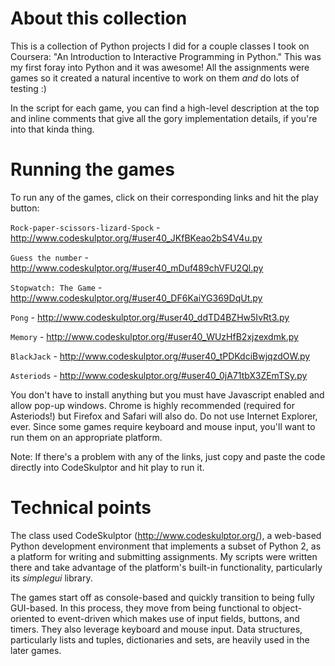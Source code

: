 # About this collection
This is a collection of Python projects I did for a couple classes I took on Coursera: "An Introduction to Interactive Programming in Python." This was my first foray into Python and it was awesome! All the assignments were games so it created a natural incentive to work on them _and_ do lots of testing :)

In the script for each game, you can find a high-level description at the top and inline comments that give all the gory implementation details, if you're into that kinda thing.

# Running the games
To run any of the games, click on their corresponding links and hit the play button:

```Rock-paper-scissors-lizard-Spock``` - http://www.codeskulptor.org/#user40_JKfBKeao2bS4V4u.py

```Guess the number``` - http://www.codeskulptor.org/#user40_mDuf489chVFU2Ql.py

```Stopwatch: The Game``` - http://www.codeskulptor.org/#user40_DF6KaiYG369DqUt.py

```Pong``` - http://www.codeskulptor.org/#user40_ddTD4BZHw5IvRt3.py

```Memory``` - http://www.codeskulptor.org/#user40_WUzHfB2xjzexdmk.py

```BlackJack``` - http://www.codeskulptor.org/#user40_tPDKdciBwjqzdOW.py

```Asteriods``` - http://www.codeskulptor.org/#user40_0jA71tbX3ZEmTSy.py

You don't have to install anything but you must have Javascript enabled and allow pop-up windows. Chrome is highly recommended (required for Asteriods!) but Firefox and Safari will also do.  Do not use Internet Explorer, ever. Since some games require keyboard and mouse input, you'll want to run them on an appropriate platform.

Note: If there's a problem with any of the links, just copy and paste the code directly into CodeSkulptor and hit play to run it.

# Technical points
The class used CodeSkulptor (http://www.codeskulptor.org/), a web-based Python development environment that implements a subset of Python 2, as a platform for writing and submitting assignments. My scripts were written there and take advantage of the platform's built-in functionality, particularly its _simplegui_ library.

The games start off as console-based and quickly transition to being fully GUI-based. In this process, they move from being functional to object-oriented to event-driven which makes use of input fields, buttons, and timers. They also leverage keyboard and mouse input. Data structures, particularly lists and tuples, dictionaries and sets, are heavily used in the later games.
